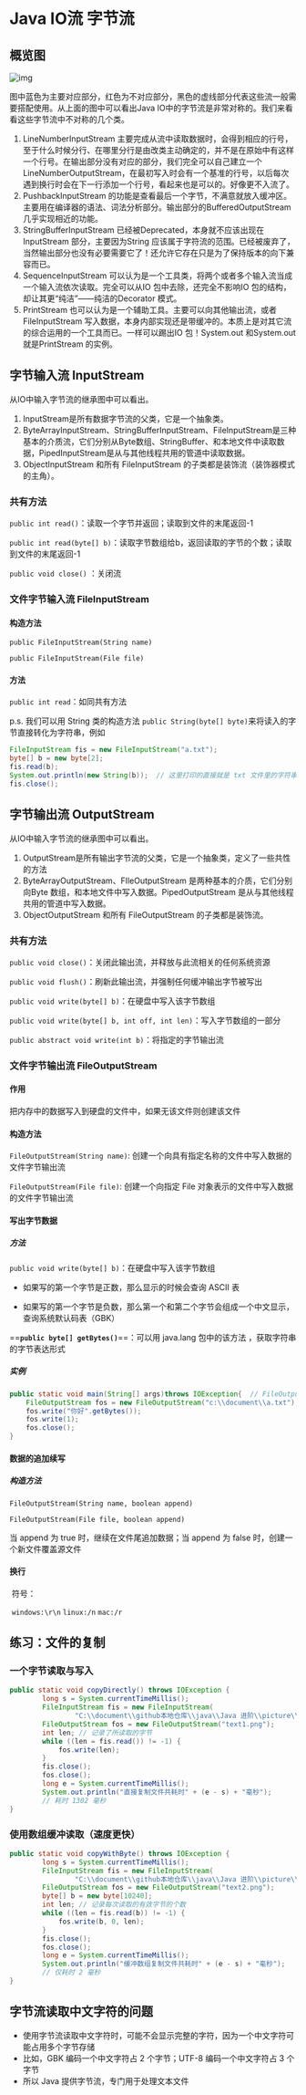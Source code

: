 # Java IO流 字节流

## 概览图

![img](../picture/v2-43d525f1969711d3e1d6b562e5461306_720w.jpg)	

图中蓝色为主要对应部分，红色为不对应部分，黑色的虚线部分代表这些流一般需要搭配使用。从上面的图中可以看出Java IO中的字节流是非常对称的。我们来看看这些字节流中不对称的几个类。

1. LineNumberInputStream 主要完成从流中读取数据时，会得到相应的行号，至于什么时候分行、在哪里分行是由改类主动确定的，并不是在原始中有这样一个行号。在输出部分没有对应的部分，我们完全可以自己建立一个LineNumberOutputStream，在最初写入时会有一个基准的行号，以后每次遇到换行时会在下一行添加一个行号，看起来也是可以的。好像更不入流了。
2. PushbackInputStream 的功能是查看最后一个字节，不满意就放入缓冲区。主要用在编译器的语法、词法分析部分。输出部分的BufferedOutputStream 几乎实现相近的功能。
3. StringBufferInputStream 已经被Deprecated，本身就不应该出现在InputStream 部分，主要因为String 应该属于字符流的范围。已经被废弃了，当然输出部分也没有必要需要它了！还允许它存在只是为了保持版本的向下兼容而已。
4. SequenceInputStream 可以认为是一个工具类，将两个或者多个输入流当成一个输入流依次读取。完全可以从IO 包中去除，还完全不影响IO 包的结构，却让其更“纯洁”――纯洁的Decorator 模式。
5. PrintStream 也可以认为是一个辅助工具。主要可以向其他输出流，或者FileInputStream 写入数据，本身内部实现还是带缓冲的。本质上是对其它流的综合运用的一个工具而已。一样可以踢出IO 包！System.out 和System.out 就是PrintStream 的实例。



## 字节输入流 InputStream

从IO中输入字节流的继承图中可以看出。

1. InputStream是所有数据字节流的父类，它是一个抽象类。
2. ByteArrayInputStream、StringBufferInputStream、FileInputStream是三种基本的介质流，它们分别从Byte数组、StringBuffer、和本地文件中读取数据，PipedInputStream是从与其他线程共用的管道中读取数据。
3. ObjectInputStream 和所有 FileInputStream 的子类都是装饰流（装饰器模式的主角）。
### 共有方法

`public int read()`：读取一个字节并返回；读取到文件的末尾返回-1

`public int read(byte[] b)`：读取字节数组给b，返回读取的字节的个数；读取到文件的末尾返回-1

`public void close()` ：关闭流

### 文件字节输入流 FileInputStream

#### 构造方法

`public FileInputStream(String name)`

`public FileInputStream(File file)`

#### 方法

`public int read`：如同共有方法

p.s. 我们可以用 String 类的构造方法 `public String(byte[] byte)`来将读入的字节直接转化为字符串，例如

```java
FileInputStream fis = new FileInputStream("a.txt");
byte[] b = new byte[2];
fis.read(b);
System.out.println(new String(b));  // 这里打印的直接就是 txt 文件里的字符串
fis.close();
```



## 字节输出流 OutputStream

从IO中输入字节流的继承图中可以看出。

1. OutputStream是所有输出字节流的父类，它是一个抽象类，定义了一些共性的方法
2. ByteArrayOutputStream、FIleOutputStream 是两种基本的介质，它们分别向Byte 数组，和本地文件中写入数据。PipedOutputStream 是从与其他线程共用的管道中写入数据。
3. ObjectOutputStream 和所有 FileOutputStream 的子类都是装饰流。 
### 共有方法

`public void close()`：关闭此输出流，并释放与此流相关的任何系统资源

`public void flush()`：刷新此输出流，并强制任何缓冲输出字节被写出

`public void write(byte[] b)`：在硬盘中写入该字节数组

`public void write(byte[] b, int off, int len)`：写入字节数组的一部分

`public abstract void write(int b)`：将指定的字节输出流

### 文件字节输出流 FileOutputStream

#### 作用

把内存中的数据写入到硬盘的文件中，如果无该文件则创建该文件

#### 构造方法

`FileOutputStream(String name)`: 创建一个向具有指定名称的文件中写入数据的文件字节输出流

`FileOutputStream(File file)`: 创建一个向指定 File 对象表示的文件中写入数据的文件字节输出流

#### 写出字节数据

##### 方法

`public void write(byte[] b)`：在硬盘中写入该字节数组

- 如果写的第一个字节是正数，那么显示的时候会查询 ASCII 表

- 如果写的第一个字节是负数，那么第一个和第二个字节会组成一个中文显示，查询系统默认码表（GBK）

==**`public byte[] getBytes()`**==：可以用 java.lang 包中的该方法 ，获取字符串的字节表达形式

##### 实例

```java
public static void main(String[] args)throws IOException{  // FileOutputStream 会抛出异常
    FileOutputStream fos = new FileOutputStream("c:\\document\\a.txt");
    fos.write("你好".getBytes()); 
    fos.write(1);
    fos.close();
}  
```

#### 数据的追加续写

##### 构造方法

`FileOutputStream(String name, boolean append)`

`FileOutputStream(File file, boolean append)`

当 append 为 true 时，继续在文件尾追加数据；当 append 为 false 时，创建一个新文件覆盖源文件

#### 换行

​	符号：

​		`windows:\r\n`			`linux:/n`			`mac:/r`



## 练习：文件的复制

### 一个字节读取与写入

```java
public static void copyDirectly() throws IOException {
        long s = System.currentTimeMillis();
        FileInputStream fis = new FileInputStream(
                "C:\\document\\github本地仓库\\java\\Java 进阶\\picture\\1010726-20170621004734695-988542448.png");
        FileOutputStream fos = new FileOutputStream("text1.png");
        int len; // 记录了所读取的字节
        while ((len = fis.read()) != -1) {
            fos.write(len);
        }
        fis.close();
        fos.close();
        long e = System.currentTimeMillis();
        System.out.println("直接复制文件共耗时" + (e - s) + "毫秒");
    	// 耗时 1302 毫秒
}
```

### 使用数组缓冲读取（**速度更快**）

```java
public static void copyWithByte() throws IOException {
        long s = System.currentTimeMillis();
        FileInputStream fis = new FileInputStream(
                "C:\\document\\github本地仓库\\java\\Java 进阶\\picture\\1010726-20170621004734695-988542448.png");
        FileOutputStream fos = new FileOutputStream("text2.png");
        byte[] b = new byte[10240];
        int len; // 记录每次读取的有效字节的个数
        while ((len = fis.read(b)) != -1) {
            fos.write(b, 0, len);
        }
        fis.close();
        fos.close();
        long e = System.currentTimeMillis();
        System.out.println("缓冲数组复制文件共耗时" + (e - s) + "毫秒");
    	// 仅耗时 2 毫秒
}
```

## 字节流读取中文字符的问题

- 使用字节流读取中文字符时，可能不会显示完整的字符，因为一个中文字符可能占用多个字节存储
- 比如，GBK 编码一个中文字符占 2 个字节；UTF-8 编码一个中文字符占 3 个字节
- 所以 Java 提供字节流，专门用于处理文本文件